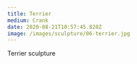 ```yaml
---
title: Terrier
medium: Crank
date: 2020-08-21T10:57:45.820Z
image: /images/sculpture/06-terrier.jpg
---
```

Terrier sculpture
